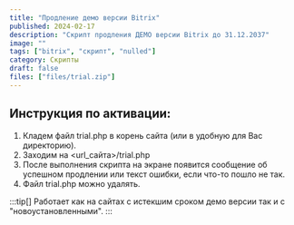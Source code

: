 ```yaml
---
title: "Продление демо версии Bitrix"
published: 2024-02-17
description: "Cкрипт продления ДЕМО версии Bitrix до 31.12.2037"
image: ""
tags: ["bitrix", "скрипт", "nulled"]
category: Скрипты
draft: false
files: ["files/trial.zip"]
---
```


## Инструкция по активации:
1. Кладем файл trial.php в корень сайта (или в удобную для Вас директорию).
2. Заходим на <url_сайта>/trial.php
3. После выполнения скрипта на экране появится сообщение об успешном продлении или текст ошибки, если что-то пошло не так.
4. Файл trial.php можно удалять.


:::tip[]
Работает как на сайтах с истекшим сроком демо версии так и с "новоустановленными".
:::
